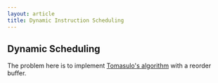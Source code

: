 ```yaml
---
layout: article
title: Dynamic Instruction Scheduling
---
```


## Dynamic Scheduling

The problem here is to implement [Tomasulo's algorithm](https://en.wikipedia.org/wiki/Tomasulo_algorithm) 
with a reorder buffer.
